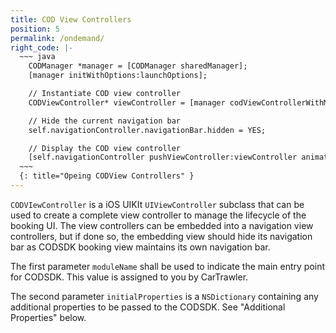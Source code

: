 ```yaml
---
title: COD View Controllers
position: 5
permalink: /ondemand/
right_code: |-
  ~~~ java
    CODManager *manager = [CODManager sharedManager];
    [manager initWithOptions:launchOptions];

    // Instantiate COD view controller
    CODViewController* viewController = [manager codViewControllerWithModuleName:@"<module name>" initialProperties:nil];

    // Hide the current navigation bar
    self.navigationController.navigationBar.hidden = YES;

    // Display the COD view controller
    [self.navigationController pushViewController:viewController animated:YES];
  ~~~
  {: title="Opeing CODView Controllers" }
---
```


`CODVIewController` is a iOS UIKIt `UIViewController` subclass that can be used to create a complete view controller to manage the lifecycle of the booking UI. The view controllers can be embedded into a navigation view controllers, but if done so, the embedding view should hide its navigation bar as CODSDK booking view maintains its own navigation bar.

The first parameter `moduleName` shall be used to indicate the main entry point for CODSDK. This value is assigned to you by CarTrawler.

The second parameter `initialProperties` is a `NSDictionary` containing any additional properties to be passed to the CODSDK. See "Additional Properties" below.